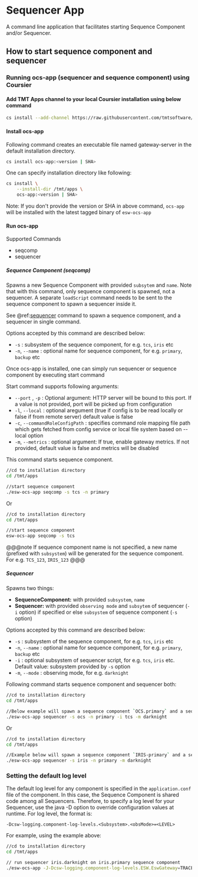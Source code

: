 # Sequencer App

A command line application that facilitates starting Sequence Component and/or Sequencer.

## How to start sequence component and sequencer

### Running ocs-app (sequencer and sequence component) using Coursier

#### Add TMT Apps channel to your local Coursier installation using below command

```bash
cs install --add-channel https://raw.githubusercontent.com/tmtsoftware/osw-apps/master/apps.prod.json
```

#### Install ocs-app

Following command creates an executable file named gateway-server in the default installation directory.

```bash
cs install ocs-app:<version | SHA>
```

One can specify installation directory like following:

```bash
cs install \
    --install-dir /tmt/apps \
    ocs-app:<version | SHA>
```
Note: If you don't provide the version or SHA in above command, `ocs-app` will be installed with the latest tagged binary of `esw-ocs-app`

#### Run ocs-app

Supported Commands

* seqcomp
* sequencer

##### Sequence Component (seqcomp)

Spawns a new Sequence Component with provided `subsytem` and `name`.
Note that with this command, only sequence component is spawned, not a sequencer.
A separate `loadScript` command needs to be sent to the sequence component to spawn a sequencer inside it.

See @ref:[sequencer](#sequencer-sequencer-) command to spawn a sequence component, and a sequencer in single command.

Options accepted by this command are described below:

 * `-s` : subsystem of the sequence component, for e.g. `tcs`, `iris` etc
 * `-n`, `--name` : optional name for sequence component, for e.g. `primary`, `backup` etc

Once ocs-app is installed, one can simply run sequencer or sequence component by executing start command

Start command supports following arguments:

 * `--port` , `-p` : Optional argument: HTTP server will be bound to this port. If a value is not provided, port will be picked up from configuration
 * `-l`, `--local` : optional aregument (true if config is to be read locally or false if from remote server) default value is false
 * `-c`, `--commandRoleConfigPath` : specifies command role mapping file path which gets fetched from config service or local file system based on --local option
 * `-m`, `--metrics` : optional argument: If true, enable gateway metrics. If not provided, default value is false and metrics will be disabled


This command starts sequence component.

```bash
//cd to installation directory
cd /tmt/apps

//start sequence component
./esw-ocs-app seqcomp -s tcs -n primary
```
Or

```bash
//cd to installation directory
cd /tmt/apps

//start sequence component
esw-ocs-app seqcomp -s tcs
```

@@@note
If sequence component name is not specified, a new name (prefixed with `subsystem`) will be generated for the sequence component.
For e.g. `TCS_123`, `IRIS_123`
@@@

##### Sequencer

Spawns two things:

* **SequenceComponent:** with provided `subsystem`, `name`
* **Sequencer:** with provided `observing mode` and
`subsytem` of sequencer (`-i` option) if specified or else `subsystem` of sequence component (`-s` option)


Options accepted by this command are described below:

 * `-s` : subsystem of the sequence component, for e.g. `tcs`, `iris` etc
 * `-n`, `--name` : optional name for sequence component, for e.g. `primary`, `backup` etc
 * `-i` : optional subsystem of sequencer script, for e.g. `tcs`, `iris` etc. Default value: subsystem provided by `-s` option
 * `-m`, `--mode` : observing mode, for e.g. `darknight`

Following command starts sequence component and sequencer both:

```bash
//cd to installation directory
cd /tmt/apps

//Below example will spawn a sequence component `OCS.primary` and a sequencer `TCS.darknight` in it.
./esw-ocs-app sequencer -s ocs -n primary -i tcs -m darknight
```
Or

```bash
//cd to installation directory
cd /tmt/apps

//Example below will spawn a sequence component `IRIS-primary` and a sequencer `IRIS-darknight` in it.
./esw-ocs-app sequencer -s iris -n primary -m darknight

```

### Setting the default log level
The default log level for any component is specified in the `application.conf` file of the component.  In this case,
the Sequence Component is shared code among all Sequencers.  Therefore, to specify a log level for your Sequencer,
use the java -D option to override configuration values at runtime.  For log level, the format is:

```
-Dcsw-logging.component-log-levels.<Subsystem>.<obsMode>=<LEVEL>
```

For example, using the example above:

```bash
//cd to installation directory
cd /tmt/apps

// run sequencer iris.darknight on iris.primary sequence component
./esw-ocs-app -J-Dcsw-logging.component-log-levels.ESW.EswGateway=TRACE equencer -s iris -n primary -m darknight
```
